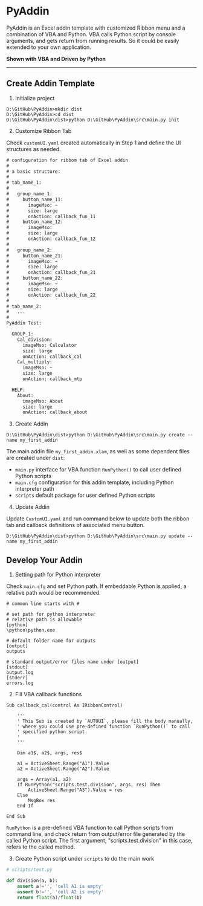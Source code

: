 # PyAddin

PyAddin is an Excel addin template with customized Ribbon menu and a combination of VBA and Python. VBA calls Python script by console arguments, and gets return from running results. So it could be easily extended to your own application.

**Shown with VBA and Driven by Python**

---

## Create Addin Template

1. Initialize project

```
D:\GitHub\PyAddin>mkdir dist
D:\GitHub\PyAddin>cd dist
D:\GitHub\PyAddin\dist>python D:\GitHub\PyAddin\src\main.py init
```

2. Customize Ribbon Tab

Check `customUI.yaml` created automatically in Step 1 and define the UI structures as needed.

```xml
# configuration for ribbom tab of Excel addin
# 
# a basic structure:
# 
# tab_name_1:
# 
#   group_name_1:
#     button_name_11:
#       imageMso: ~
#       size: large
#       onAction: callback_fun_11
#     button_name_12:
#       imageMso:
#       size: large
#       onAction: callback_fun_12
# 
#   group_name_2:
#     button_name_21:
#       imageMso: ~
#       size: large
#       onAction: callback_fun_21
#     button_name_22:
#       imageMso: ~
#       size: large
#       onAction: callback_fun_22
# 
# tab_name_2:
#   ...
#
PyAddin Test:

  GROUP_1:
    Cal_division:
      imageMso: Calculator
      size: large
      onAction: callback_cal
    Cal_multiply:
      imageMso: ~
      size: large
      onAction: callback_mtp

  HELP:
    About:
      imageMso: About
      size: large
      onAction: callback_about
```

3. Create Addin

```
D:\GitHub\PyAddin\dist>python D:\GitHub\PyAddin\src\main.py create --name my_first_addin
```

The main addin file `my_first_addin.xlam`, as well as some dependent files are created under `dist`:

- `main.py` interface for VBA function `RunPython()` to call user defined Python scripts
- `main.cfg` configuration for this addin template, including Python interpreter path
- `scripts` default package for user defined Python scripts

4. Update Addin

Update `CustomUI.yaml` and run command below to update both the ribbon tab and callback definitions of associated menu button.

```
D:\GitHub\PyAddin\dist>python D:\GitHub\PyAddin\src\main.py update --name my_first_addin
```


## Develop Your Addin

1. Setting path for Python interpreter

Check `main.cfg` and set Python path. If embeddable Python is applied, a relative path would be recommended.

```
# common line starts with #

# set path for python interpreter
# relative path is allowable
[python]
\python\python.exe

# default folder name for outputs
[output]
outputs

# standard output/error files name under [output]
[stdout]
output.log
[stderr]
errors.log
```

2. Fill VBA callback functions

```vba
Sub callback_cal(control As IRibbonControl)

    '''
    ' This Sub is created by `AUTOUI`, please fill the body manually,
    ' where you could use pre-defined function `RunPython()` to call
    ' specified python script.
    '
    '''
    
    Dim a1$, a2$, args, res$
    
    a1 = ActiveSheet.Range("A1").Value
    a2 = ActiveSheet.Range("A2").Value
    
    args = Array(a1, a2)
    If RunPython("scripts.test.division", args, res) Then
        ActiveSheet.Range("A3").Value = res
    Else
        MsgBox res
    End If
    
End Sub
```

`RunPython` is a pre-defined VBA function to call Python scripts from command line, and check return from output/error file generated by the called Python script. The first argument, "scripts.test.division" in this case, refers to the called method.

3. Create Python script under `scripts` to do the main work

```python
# scripts/test.py

def division(a, b):
	assert a!='', 'cell A1 is empty'
	assert b!='', 'cell A2 is empty'
	return float(a)/float(b)
```